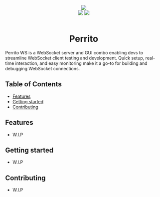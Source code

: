 <div align="center">
  <img src="https://github.com/KAIKAKU-AI/perrito-ws/assets/46272051/ddb5f7e1-0554-4636-bc66-9ea3e2b49b3f">
  <br>
  <a href="https://github.com/KAIKAKU-AI/perrito-ws/issues"><img src="https://img.shields.io/github/issues/kaikaku-ai/perrito-ws"/></a>
  <a href="https://www.linkedin.com/company/kaikaku-ai/"><img src="https://img.shields.io/badge/We're%20hiring!-blue.svg"/></a>
  <br>
  <br>
  <h1>Perrito</h1>
</div>

Perrito WS is a WebSocket server and GUI combo enabling devs to streamline WebSocket client testing and development. Quick setup, real-time interaction, and easy monitoring make it a go-to for building and debugging WebSocket connections.

## Table of Contents

- [Features](#features)
- [Getting started](#getting-started)
- [Contributing](#contributing)

## Features

- W.I.P

## Getting started

- W.I.P

## Contributing

- W.I.P
